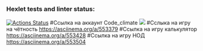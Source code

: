 ### Hexlet tests and linter status:
[![Actions Status](https://github.com/Niki-name/python-project-49/workflows/hexlet-check/badge.svg)](https://github.com/Niki-name/python-project-49/actions)
#Ссылка на аккаунт Code_сlimate
<a href="https://codeclimate.com/github/Niki-name/python-project-49/maintainability"><img src="https://api.codeclimate.com/v1/badges/72b95b373375ef2ff44b/maintainability" /></a>
#Сслыка на игру на чётность
https://asciinema.org/a/553379
#Ссылка на игру калькулятор
https://asciinema.org/a/553428
#Ссылка на игру НОД
https://asciinema.org/a/553504
